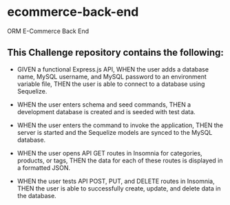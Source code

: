 # ecommerce-back-end
ORM E-Commerce Back End
## This Challenge repository contains the following:

* GIVEN a functional Express.js API, WHEN the user adds a database name, MySQL username, and MySQL password to an environment variable file, THEN the user is able to connect to a database using Sequelize.

* WHEN the user enters schema and seed commands, THEN a development database is created and is seeded with test data.

* WHEN the user enters the command to invoke the application, THEN the server is started and the Sequelize models are synced to the MySQL database.

* WHEN the user opens API GET routes in Insomnia for categories, products, or tags, THEN the data for each of these routes is displayed in a formatted JSON.

* WHEN the user tests API POST, PUT, and DELETE routes in Insomnia, THEN the user is able to successfully create, update, and delete data in the database.